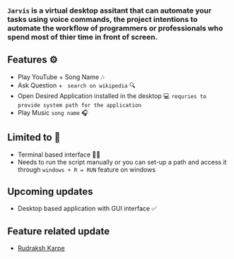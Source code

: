 ### ```Jarvis``` is a virtual desktop assitant that can automate your tasks using voice commands, the project intentions to automate the workflow of programmers or professionals who spend most of thier time in front of screen.

## Features ⚙

- Play YouTube  + Song Name 🎶
- Ask Question + ``` search on wikipedia``` 🔍
- Open Desired Application installed in the desktop 💻 ```requries to provide system path for the application```
- Play Music ```song name```  🎧


## Limited to 🚧

- Terminal based interface 👩‍💻
- Needs to run the script manually or you can set-up a path and access it through ```windows + R = RUN``` feature on windows 


## Upcoming updates 

- Desktop based application with GUI interface ✅

## Feature related update
- [Rudraksh Karpe](rudraksh.karpe@gmail.com)
